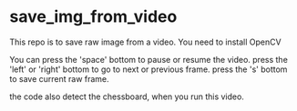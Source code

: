 # save_img_from_video
This repo is to save raw image from a video.
You need to install OpenCV

You can press the 'space' bottom to pause or resume the video.
        press the 'left' or 'right' bottom to go to next or previous frame.
        press the 's' bottom to save current raw frame.
        
the code also detect the chessboard, when you run this video.
